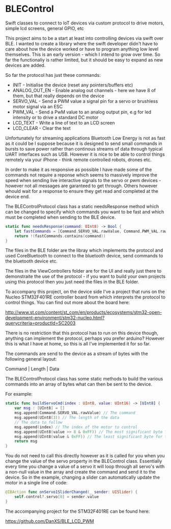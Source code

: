 # BLEControl
Swift classes to connect to IoT devices via custom protocol to drive motors, simple lcd screens, general GPIO, etc

This project aims to be a start at least into controlling devices via swift over BLE. I wanted to create a library where the swift developer didn't have to care about how the device worked or have to program anything low level themselves.  This is an early version - which I intend to grow over time.  So far the functionaliy is rather limited, but it should be easy to expand as new devices are added.

So far the protocol has just these commands:

* INIT - Initialise the device (reset any pointers/buffers etc)
* ANALOG_OUT_EN - Enable analog out channels - here we have 8 of them, but that really depends on the device
* SERVO_VAL - Send a PWM value a signal pin for a servo or brushless motor signal via an ESC
* PWM_VAL - Send a PwM value to an analog output pin, e.g for led intensity or to drive a standard DC motor
* LCD_TEXT - Write a line of text to an LCD screen
* LCD_CLEAR - Clear the text

Unfortunately for streaming applications Bluetooth Low Energy is not as fast as it could be I suppose because it is designed to send small commands in bursts to save power rather than continous streams of data through typical UART interfaces such as USB.  However it is nice to be able to control things remotely via your iPhone - think remote controlled robots, drones etc.

In order to make it as responsive as possible I have made some of the commands not require a reponse which seems to massively improve the speed when sending live interactive signals to the servo or pwm devices - however not all messages are garanteed to get through. Others however whould wait for a response to ensure they get read and completed at the device end.

The BLEControlProtocol class has a static needsResponse method which can be changed to specify which commands you want to be fast and which must be completed when sending to the BLE device.

```swift
static func needsResponse(command: UInt8) -> Bool {
    let fastCommands = [Command.SERVO_VAL.rawValue, Command.PWM_VAL.rawValue]
    return !(fastCommands.contains(command))
}
```

The files in the BLE folder are the libray which implements the protocol and used CoreBluetooth to connect to the bluetooth device, send commands to the bluetooth device etc.

The files in the ViewControllers folder are for the UI and really just there to demonstraite the use of the protocol - if you want to build your own projects using this protocol then you just need the files in the BLE folder.

To accompany this project, on the device side I've a project that runs on the Nucleo STM32F401RE controller board from which interprets the protocol to control things.  You can find out more about the board here:

http://www.st.com/content/st_com/en/products/ecosystems/stm32-open-development-environment/stm32-nucleo.html?querycriteria=productId=SC2003

There is no restriction that this protocol has to run on this device though, anything can implement the protocol, perhaps you prefer arduino?  However this is what I have at home, so this is all I've implemented it for so far.

The commands are send to the device as a stream of bytes with the following general layout:

Command | Length | Data

The BLEControlProtocol class has some static methods to build the various commands into an array of bytes what can then be sent to the device.

For example:
```swift
static func buildServoCmd(index : UInt8, value: UInt16) -> [UInt8] {
    var msg : [UInt8] = []
    msg.append(Command.SERVO_VAL.rawValue) // The command
    msg.append(UInt8(3)) // The length of the data
    // The data to follow
    msg.append(index) // The index of the motor to control
    msg.append(UInt8(value >> 8 & 0xFF)) // The most significant byte for the control value
    msg.append(UInt8(value & 0xFF)) // The least significant byte for the control value
    return msg
}
```

You do not need to call this directly however as it is called for you when you change the value of the servo property in the BLEControl class.  Essentially every time you change a value of a servo it will loop through all servo's with a non-null value in the array and create the command and send it to the device.  So in the example, changing a slider can automatically update the motor in a single line of code:

```swift
@IBAction func onServo1SliderChanged(_ sender: UISlider) {
    self.control?.servo[0] = sender.value
}
```

The accompanying project for the STM32F401RE can be found here:

https://github.com/DanXS/BLE_LCD_PWM


